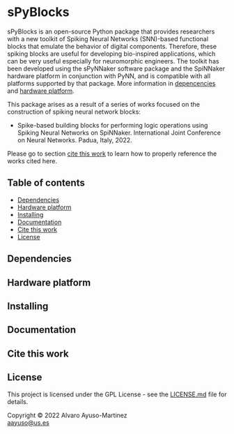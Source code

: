 # sPyBlocks

sPyBlocks is an open-source Python package that provides researchers with a new toolkit of Spiking Neural Networks (SNN)-based functional blocks that emulate the behavior of digital components. Therefore, these spiking blocks are useful for developing bio-inspired applications, which can be very useful especially for neuromorphic engineers. The toolkit has been developed using the sPyNNaker software package and the SpiNNaker hardware platform in conjunction with PyNN, and is compatible with all platforms supported by that package. More information in [depencencies](#dependencies) and [hardware platform](#hardware-platform).

This package arises as a result of a series of works focused on the construction of spiking neural network blocks:

- Spike-based building blocks for performing logic operations using Spiking Neural Networks on SpiNNaker. International Joint Conference on Neural Networks. Padua, Italy, 2022.

Please go to section [cite this work](#cite-this-work) to learn how to properly reference the works cited here.

## Table of contents

- [Dependencies](#dependencies)
- [Hardware platform](#hardware-platform)
- [Installing](#installing)
- [Documentation](#documentation)
- [Cite this work](#cite-this-work)
- [License](#license)

## Dependencies

## Hardware platform

## Installing

## Documentation

## Cite this work

## License

<p align="justify">
This project is licensed under the GPL License - see the <a href="https://github.com/alvayus/Neural-Logic-Gates/blob/main/LICENSE">LICENSE.md</a> file for details.
</p>

<p align="justify">
Copyright © 2022 Alvaro Ayuso-Martinez<br>  
<a href="mailto:aayuso@us.es">aayuso@us.es</a>
</p>
